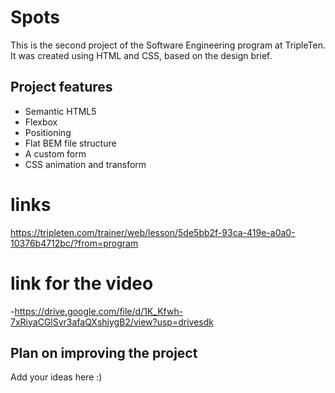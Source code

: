 # Spots

This is the second project of the Software Engineering program at TripleTen. It was created using HTML and CSS, based on the design brief.

## Project features

- Semantic HTML5
- Flexbox
- Positioning
- Flat BEM file structure
- A custom form
- CSS animation and transform

# links

https://tripleten.com/trainer/web/lesson/5de5bb2f-93ca-419e-a0a0-10376b4712bc/?from=program

# link for the video

-https://drive.google.com/file/d/1K_Kfwh-7xRiyaCGlSvr3afaQXshjygB2/view?usp=drivesdk

## Plan on improving the project

Add your ideas here :)

